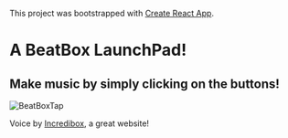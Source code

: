 This project was bootstrapped with [Create React App](https://github.com/facebook/create-react-app).

# A BeatBox LaunchPad!

## Make music by simply clicking on the buttons!


![BeatBoxTap](https://user-images.githubusercontent.com/57343372/135971250-5f9ef9bf-fa06-464d-a2e0-68effc4ee737.gif)

Voice by [Incredibox](incredibox.com), a great website!
